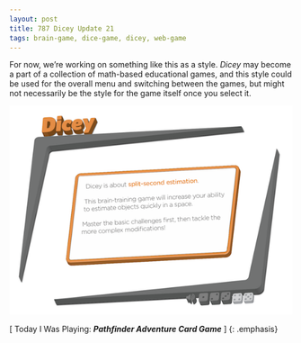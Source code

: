 ```yaml
---
layout: post
title: 787 Dicey Update 21
tags: brain-game, dice-game, dicey, web-game
---
```

For now, we’re working on something like this as a style.  *Dicey* may become a part of a collection of math-based educational games, and this style could be used for the overall menu and switching between the games, but might not necessarily be the style for the game itself once you select it.

![dicey1](/img/games/787_Dicey_Update_21.png "Dicey 01")

[ Today I Was Playing: ***Pathfinder Adventure Card Game*** ]
{: .emphasis}

